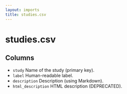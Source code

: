 ```yaml
---
layout: imports
title: studies.csv
---
```


studies.csv
===========

Columns
-------

* `study` Name of the study (primary key).
* `label` Human-readable label.
* `description` Description (using Markdown).
* `html_description` HTML description (DEPRECATED).
